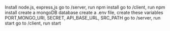 Install node.js, express,js
go to /server, run npm install
go to /client, run npm install
create a mongoDB database
create a .env file, create these variables PORT,MONGO_URI, SECRET, API_BASE_URL, SRC_PATH
go to /server, run start
go to /client, run start

